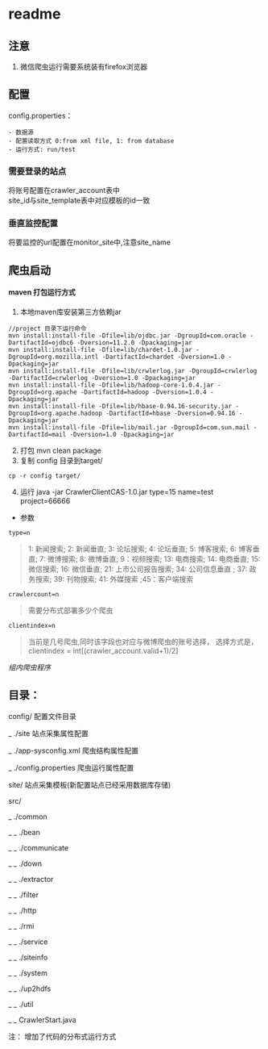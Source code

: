 # readme

## 注意
1. 微信爬虫运行需要系统装有firefox浏览器

## 配置  

config.properties：  

	- 数据源    
	- 配置读取方式 0:from xml file, 1: from database  
	- 运行方式: run/test  

### 需要登录的站点  

将账号配置在crawler_account表中  
site_id与site_template表中对应模板的id一致  

### 垂直监控配置  

将要监控的url配置在monitor_site中,注意site_name  

## 爬虫启动

#### maven 打包运行方式

1. 本地maven库安装第三方依赖jar

```
//project 目录下运行命令
mvn install:install-file -Dfile=lib/ojdbc.jar -DgroupId=com.oracle -DartifactId=ojdbc6 -Dversion=11.2.0 -Dpackaging=jar
mvn install:install-file -Dfile=lib/chardet-1.0.jar -DgroupId=org.mozilla.intl -DartifactId=chardet -Dversion=1.0 -Dpackaging=jar
mvn install:install-file -Dfile=lib/crwlerlog.jar -DgroupId=crwlerlog -DartifactId=crwlerlog -Dversion=1.0 -Dpackaging=jar
mvn install:install-file -Dfile=lib/hadoop-core-1.0.4.jar -DgroupId=org.apache -DartifactId=hadoop -Dversion=1.0.4 -Dpackaging=jar
mvn install:install-file -Dfile=lib/hbase-0.94.16-security.jar -DgroupId=org.apache.hadoop -DartifactId=hbase -Dversion=0.94.16 -Dpackaging=jar
mvn install:install-file -Dfile=lib/mail.jar -DgroupId=com.sun.mail -DartifactId=mail -Dversion=1.0 -Dpackaging=jar
```

2. 打包 mvn clean package
3. 复制 config 目录到target/
```
cp -r config target/
```
4. 运行
java -jar CrawlerClientCAS-1.0.jar type=15 name=test project=66666



- 参数  

```
type=n
```
>1: 新闻搜索; 2: 新闻垂直; 3: 论坛搜索; 4: 论坛垂直; 5: 博客搜索; 6: 博客垂直; 7: 微博搜索; 8: 微博垂直; 9：视频搜索;  13: 电商搜索; 14: 电商垂直; 15: 微信搜索; 16: 微信垂直; 21: 上市公司报告搜索; 34: 公司信息垂直 ;  37: 政务搜索;   39: 刊物搜索; 41: 外媒搜索 ;45：客户端搜索


```
crawlercount=n   
```
>需要分布式部署多少个爬虫

```
clientindex=n   
```
>当前是几号爬虫,同时该字段也对应与微博爬虫的账号选择，
选择方式是，clientindex = int[(crawler_account.valid+1)/2] 



_组内爬虫程序_

## 目录：

config/	配置文件目录

_ ./site 站点采集属性配置

_ ./app-sysconfig.xml 爬虫结构属性配置

_ ./config.properties 爬虫运行属性配置

site/ 站点采集模板(新配置站点已经采用数据库存储)

src/

_ ./common

_ _ ./bean

_ _ ./communicate

_ _ ./down

_ _ ./extractor

_ _ ./filter

_ _ ./http

_ _ ./rmi

_ _ ./service

_ _ ./siteinfo

_ _ ./system

_ _ ./up2hdfs

_ _ ./util

_ _ CrawlerStart.java


注：
增加了代码的分布式运行方式




